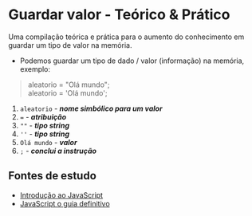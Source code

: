 # Guardar valor - Teórico & Prático
Uma compilação teórica e prática para o aumento do conhecimento em guardar um tipo de valor na memória.

- Podemos guardar um tipo de dado / valor (informação) na memória, exemplo:

> aleatorio = "Olá mundo";<br>
> aleatorio = 'Olá mundo';

1. ``aleatorio``  - **_nome simbólico para um valor_**
2. ``=``          - **_atribuição_**
3. ``""``         - **_tipo string_**
4. ``''``         - **_tipo string_**
5. ``Olá mundo``  - **_valor_**
6. ``;``          - **_conclui a instrução_**

## Fontes de estudo
- [Introdução ao JavaScript](https://www.udemy.com/course/introducao-ao-javascript/)
- [JavaScript o guia definitivo](https://www.submarino.com.br/produto/112167569)
